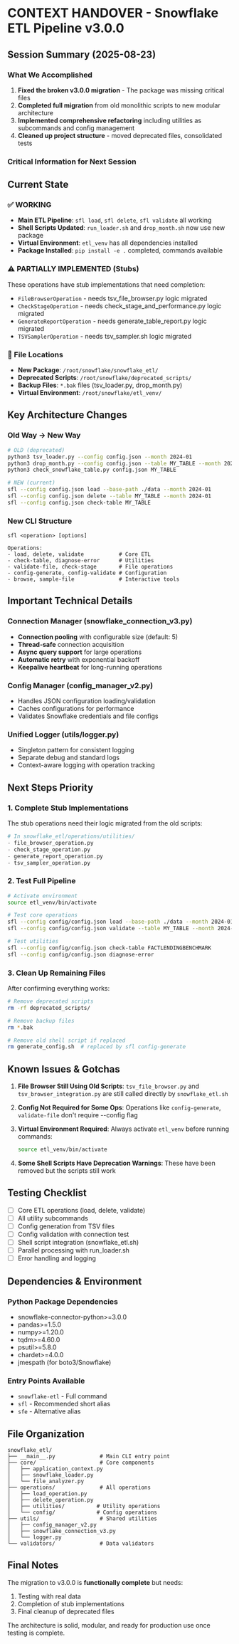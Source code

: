 # CONTEXT HANDOVER - Snowflake ETL Pipeline v3.0.0

## Session Summary (2025-08-23)

### What We Accomplished
1. **Fixed the broken v3.0.0 migration** - The package was missing critical files
2. **Completed full migration** from old monolithic scripts to new modular architecture
3. **Implemented comprehensive refactoring** including utilities as subcommands and config management
4. **Cleaned up project structure** - moved deprecated files, consolidated tests

### Critical Information for Next Session

## Current State

### ✅ WORKING
- **Main ETL Pipeline**: `sfl load`, `sfl delete`, `sfl validate` all working
- **Shell Scripts Updated**: `run_loader.sh` and `drop_month.sh` now use new package
- **Virtual Environment**: `etl_venv` has all dependencies installed
- **Package Installed**: `pip install -e .` completed, commands available

### ⚠️ PARTIALLY IMPLEMENTED (Stubs)
These operations have stub implementations that need completion:
- `FileBrowserOperation` - needs tsv_file_browser.py logic migrated
- `CheckStageOperation` - needs check_stage_and_performance.py logic migrated  
- `GenerateReportOperation` - needs generate_table_report.py logic migrated
- `TSVSamplerOperation` - needs tsv_sampler.sh logic migrated

### 📁 File Locations
- **New Package**: `/root/snowflake/snowflake_etl/`
- **Deprecated Scripts**: `/root/snowflake/deprecated_scripts/`
- **Backup Files**: `*.bak` files (tsv_loader.py, drop_month.py)
- **Virtual Environment**: `/root/snowflake/etl_venv/`

## Key Architecture Changes

### Old Way → New Way
```bash
# OLD (deprecated)
python3 tsv_loader.py --config config.json --month 2024-01
python3 drop_month.py --config config.json --table MY_TABLE --month 2024-01
python3 check_snowflake_table.py config.json MY_TABLE

# NEW (current)
sfl --config config.json load --base-path ./data --month 2024-01
sfl --config config.json delete --table MY_TABLE --month 2024-01
sfl --config config.json check-table MY_TABLE
```

### New CLI Structure
```
sfl <operation> [options]

Operations:
- load, delete, validate           # Core ETL
- check-table, diagnose-error      # Utilities
- validate-file, check-stage       # File operations
- config-generate, config-validate # Configuration
- browse, sample-file              # Interactive tools
```

## Important Technical Details

### Connection Manager (snowflake_connection_v3.py)
- **Connection pooling** with configurable size (default: 5)
- **Thread-safe** connection acquisition
- **Async query support** for large operations
- **Automatic retry** with exponential backoff
- **Keepalive heartbeat** for long-running operations

### Config Manager (config_manager_v2.py)
- Handles JSON configuration loading/validation
- Caches configurations for performance
- Validates Snowflake credentials and file configs

### Unified Logger (utils/logger.py)
- Singleton pattern for consistent logging
- Separate debug and standard logs
- Context-aware logging with operation tracking

## Next Steps Priority

### 1. Complete Stub Implementations
The stub operations need their logic migrated from the old scripts:
```python
# In snowflake_etl/operations/utilities/
- file_browser_operation.py 
- check_stage_operation.py
- generate_report_operation.py
- tsv_sampler_operation.py
```

### 2. Test Full Pipeline
```bash
# Activate environment
source etl_venv/bin/activate

# Test core operations
sfl --config config/config.json load --base-path ./data --month 2024-01
sfl --config config/config.json validate --table MY_TABLE --month 2024-01

# Test utilities
sfl --config config/config.json check-table FACTLENDINGBENCHMARK
sfl --config config/config.json diagnose-error
```

### 3. Clean Up Remaining Files
After confirming everything works:
```bash
# Remove deprecated scripts
rm -rf deprecated_scripts/

# Remove backup files
rm *.bak

# Remove old shell script if replaced
rm generate_config.sh  # replaced by sfl config-generate
```

## Known Issues & Gotchas

1. **File Browser Still Using Old Scripts**: `tsv_file_browser.py` and `tsv_browser_integration.py` are still called directly by `snowflake_etl.sh`

2. **Config Not Required for Some Ops**: Operations like `config-generate`, `validate-file` don't require --config flag

3. **Virtual Environment Required**: Always activate `etl_venv` before running commands:
   ```bash
   source etl_venv/bin/activate
   ```

4. **Some Shell Scripts Have Deprecation Warnings**: These have been removed but the scripts still work

## Testing Checklist

- [ ] Core ETL operations (load, delete, validate)
- [ ] All utility subcommands
- [ ] Config generation from TSV files
- [ ] Config validation with connection test
- [ ] Shell script integration (snowflake_etl.sh)
- [ ] Parallel processing with run_loader.sh
- [ ] Error handling and logging

## Dependencies & Environment

### Python Package Dependencies
- snowflake-connector-python>=3.0.0
- pandas>=1.5.0
- numpy>=1.20.0
- tqdm>=4.60.0
- psutil>=5.8.0
- chardet>=4.0.0
- jmespath (for boto3/Snowflake)

### Entry Points Available
- `snowflake-etl` - Full command
- `sfl` - Recommended short alias
- `sfe` - Alternative alias

## File Organization

```
snowflake_etl/
├── __main__.py              # Main CLI entry point
├── core/                    # Core components
│   ├── application_context.py
│   ├── snowflake_loader.py
│   └── file_analyzer.py
├── operations/              # All operations
│   ├── load_operation.py
│   ├── delete_operation.py
│   ├── utilities/          # Utility operations
│   └── config/             # Config operations
├── utils/                   # Shared utilities
│   ├── config_manager_v2.py
│   ├── snowflake_connection_v3.py
│   └── logger.py
└── validators/              # Data validators
```

## Final Notes

The migration to v3.0.0 is **functionally complete** but needs:
1. Testing with real data
2. Completion of stub implementations
3. Final cleanup of deprecated files

The architecture is solid, modular, and ready for production use once testing is complete.